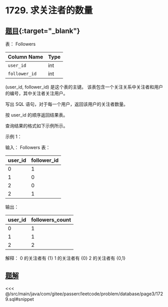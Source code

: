 # 1729. 求关注者的数量
## [题目](https://leetcode.cn/problems/find-followers-count/){:target="_blank"}

表： Followers

| Column Name   | Type |
|:--------------|:-----|
| `user_id`     | int  |
| `follower_id` | int  |

(user_id, follower_id) 是这个表的主键。
该表包含一个关注关系中关注者和用户的编号，其中关注者关注用户。

写出 SQL 语句，对于每一个用户，返回该用户的关注者数量。

按 user_id 的顺序返回结果表。

查询结果的格式如下示例所示。

示例 1：

输入：
Followers 表：

| user_id | follower_id |
|:--------|:------------|
| 0       | 1           |
| 1       | 0           |
| 2       | 0           |
| 2       | 1           |

输出：

| user_id | followers_count |
|:--------|:----------------|
| 0       | 1               |
| 1       | 1               |
| 2       | 2               |

解释：
0 的关注者有 {1}
1 的关注者有 {0}
2 的关注者有 {0,1}


## [题解](https://github.com/PasseRR/JavaLeetCode/blob/master/src/main/java/com/gitee/passerr/leetcode/problem/database/page3/1729.sql)

<<< @/src/main/java/com/gitee/passerr/leetcode/problem/database/page3/1729.sql#snippet
